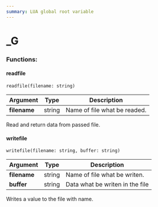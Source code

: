 ```yaml
---
summary: LUA global root variable
---
```


# _G

### Functions:
#### readfile

`readfile(filename: string)`

Argument | Type | Description
-------- | ---- | -----------
  **filename** | string | Name of file what be readed.

Read and return data from passed file.


#### writefile

`writefile(filename: string, buffer: string)`

Argument | Type | Description
-------- | ---- | -----------
  **filename** | string | Name of file what be writen.
  **buffer** | string | Data what be writen in the file

Writes a value to the file with name.

